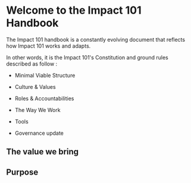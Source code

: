 # Welcome to the Impact 101 Handbook

The Impact 101 handbook is a constantly evolving document that reflects how Impact 101 works and adapts.

In other words, it is the Impact 101's Constitution and ground rules described as follow :

* Minimal Viable Structure
* Culture & Values

* Roles &  Accountabilities

* The Way We Work

* Tools

* Governance update

## The value we bring

## Purpose



